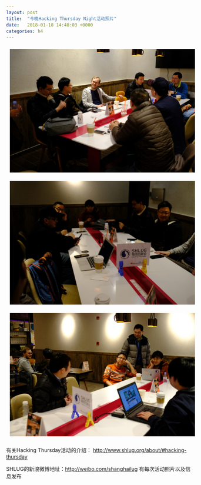 ```yaml
---
layout: post
title:  "今晚Hacking Thursday Night活动照片"
date:   2018-01-18 14:48:03 +0000
categories: h4
---
```


[<img style='margin:10px;' src='https://raw.githubusercontent.com/shanghailug/res2018/master/i118.h4/i118_1949_0600+08.1920p.jpg'>](https://raw.githubusercontent.com/shanghailug/res2018/master/i118.h4/i118_1949_0600+08.JPG)
[<img style='margin:10px;' src='https://raw.githubusercontent.com/shanghailug/res2018/master/i118.h4/i118_1949_3400+08.1920p.jpg'>](https://raw.githubusercontent.com/shanghailug/res2018/master/i118.h4/i118_1949_3400+08.JPG)
[<img style='margin:10px;' src='https://raw.githubusercontent.com/shanghailug/res2018/master/i118.h4/i118_2113_3100+08.1920p.jpg'>](https://raw.githubusercontent.com/shanghailug/res2018/master/i118.h4/i118_2113_3100+08.JPG)

有关Hacking Thursday活动的介绍：
http://www.shlug.org/about/#hacking-thursday

SHLUG的新浪微博地址：http://weibo.com/shanghailug 有每次活动照片以及信息发布



